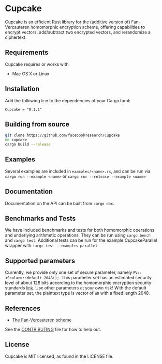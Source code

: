 # Cupcake

Cupcake is an efficient Rust library for the (additive version of) Fan-Vercauteren homomorphic encryption scheme, offering capabilities to
encrypt vectors, add/subtract two encrypted vectors, and rerandomize a ciphertext.


## Requirements
Cupcake requires or works with
* Mac OS X or Linux

## Installation
Add the following line to the dependencies of your Cargo.toml:
```
Cupcake = "0.1.1"
```

## Building from source

```bash
git clone https://github.com/facebookresearch/Cupcake
cd cupcake
cargo build --release
```

## Examples

Several examples are included in `examples/<name>.rs`, and can be run via
`cargo run --example <name>` or `cargo run --release --example <name>`

## Documentation

Documentation on the API can be built from `cargo doc`.

## Benchmarks and Tests

We have included benchmarks and tests for both homomorphic operations and underlying arithmetic operations. They can be run using `cargo bench` and `cargo test`. Additional tests can be run for the example CupcakeParallel wrapper with `cargo test --examples parallel`

## Supported parameters

Currently, we provide only one set of secure parameter, namely `FV::<Scalar>::default_2048();`. This parameter set has an estimated security level of about 128 bits according
to the homomorphic encryption security standards [link](http://homomorphicencryption.org/wp-content/uploads/2018/11/HomomorphicEncryptionStandardv1.1.pdf). Use other parameters at your own risk! With the default parameter set, the plaintext type is vector of `u8` with a fixed length 2048.


## References

- [The Fan-Vercauteren scheme](http://citeseerx.ist.psu.edu/viewdoc/download?doi=10.1.1.400.6346&rep=rep1&type=pdf)

See the [CONTRIBUTING](CONTRIBUTING.md) file for how to help out.

## License
Cupcake is MIT licensed, as found in the LICENSE file.
